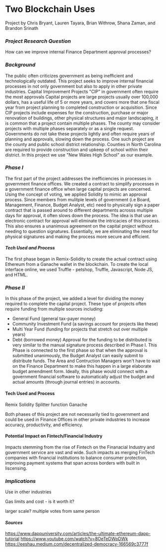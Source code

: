 # Two Blockchain Uses

Project by Chris Bryant, Lauren Tayara, Brian Withrow, Shana Zaman, and Brandon Srinath


### *Project Research Question*
How can we improve internal Finance Department approval processes?


### *Background*
The public often criticizes government as being inefficient and technologically outdated. This project seeks to improve internal financial processes in not only government but also to apply in other private industries. Capital Improvement Projects "CIP" in government often require the most approvals Capital projects are large projects usually over 100,000 dollars, has a useful life of 5 or more years, and covers more that one fiscal year from project planning to completed construction or acquisition. Since CIP projects include expenses for the construction, purchase or major renovation of buildings, other physical structures and major landscaping, it is common that a project contain multiple phases. The county may consider projects with multiple phases separately or as a single request. Governments do not take these projects lightly and often require years of planning and approvals, slowing down the process. One such project are the county and public school district relationship. Counties in North Carolina are required to provide construction and upkeep of school within their district. In this project we use "New Wales High School" as our example. 


### *Phase I*
The first part of the project addresses the inefficiencies in processes in government finance offices. We created a contract to simplify processes in a government finance office when large capital projects are concerned. Using the concept of voting, we applied Solidity to mimic an approval process. Since members from mulitple levels of government (i.e Board, Management, Finance, Budget Analyst, etc) need to physically sign a paper contract that is passed around to different departments acrosss multiple days for approval, it often slows down the process. The idea is that use an electronic contract for approval will eliminate the intricacies of this process. This also ensures a unanimous agreement on the capital project without needing to question signatures. Essentially, we are eliminating the need for physical signatures and making the process more secure and efficient. 

#### *Tech Used and Process*
The first phase began in Remix-Solidity to create the actual contract using Ethereum from a Ganache wallet in the blockchain. To create the local interface online, we used Truffle - petshop, Truffle, Javascript, Node JS, and HTML.


### *Phase II*
In this phase of the project, we added a level for dividing the money required to complete the capital project. These type of projects often require funding from multiple sources including: 
- General Fund (general tax-payer money)
- Community Investment Fund (a savings account for projects like these)
- Multi Year Fund (funding for projects that stretch out over multiple years)
- Debt (borrowed money)
Approval for the funding to be distributed is very similar to the manual signature process described in Phase I. This Phase is connected to the first phase so that when the approval is submitted unanimously, the Budget Analyst can easily submit to distribute funds. The Area and Contruction Managers won't have to wait on the Finance Department to make this happen in a large elaborate budget amendment form. Ideally, this phase would connect with a government financial software to automatically adjust the budget and actual amounts (through journal entries) in accounts.


#### Tech Used and Process
Remix Solidity Splitter function
Ganache


Both phases of this project are not necessarily tied to government and could be used in Finance Offices in other private industries to increase accuracy, productivity, and efficiency.

#### Potential Impact on Fintech/Financial Industry

Impacts stemming from the rise of Fintech on the Finanacial Industry and government service are vast and wide. Such impacts as merging FinTech companies with financial institutions to balance consumer protection, improving payment systems that span across borders with built in liscensing. 



### *Implications*
Use in other industries

Gas limits and cost - is it worth it?

larger scale? multiple votes from same person




#### *Sources*
https://www.dappuniversity.com/articles/the-ultimate-ethereum-dapp-tutorial
https://www.youtube.com/watch?v=8OeTeDWpDWk
https://eeshau.medium.com/decentralized-democracy-166569c3777f
